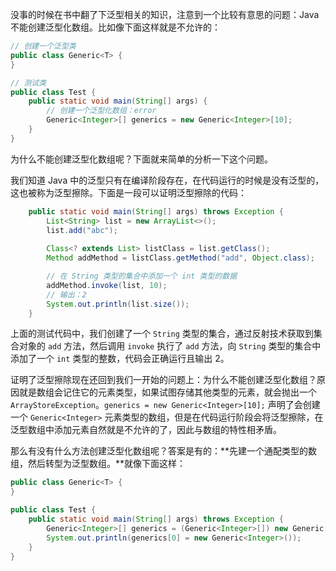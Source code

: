 没事的时候在书中翻了下泛型相关的知识，注意到一个比较有意思的问题：Java 不能创建泛型化数组。比如像下面这样就是不允许的：

``` java
// 创建一个泛型类
public class Generic<T> {
}

// 测试类
public class Test {
    public static void main(String[] args) {
        // 创建一个泛型化数组：error
        Generic<Integer>[] generics = new Generic<Integer>[10];
    }
}
```

为什么不能创建泛型化数组呢？下面就来简单的分析一下这个问题。

我们知道 Java 中的泛型只有在编译阶段存在，在代码运行的时候是没有泛型的，这也被称为泛型擦除。下面是一段可以证明泛型擦除的代码：

``` java
    public static void main(String[] args) throws Exception {
        List<String> list = new ArrayList<>();
        list.add("abc");
        
        Class<? extends List> listClass = list.getClass();
        Method addMethod = listClass.getMethod("add", Object.class);

        // 在 String 类型的集合中添加一个 int 类型的数据
        addMethod.invoke(list, 10);
        // 输出：2
        System.out.println(list.size());
    }
```

上面的测试代码中，我们创建了一个 `String` 类型的集合，通过反射技术获取到集合对象的 `add` 方法，然后调用 `invoke` 执行了 `add` 方法，向 `String` 类型的集合中添加了一个 `int` 类型的整数，代码会正确运行且输出 2。

证明了泛型擦除现在还回到我们一开始的问题上：为什么不能创建泛型化数组？原因就是数组会记住它的元素类型，如果试图存储其他类型的元素，就会抛出一个 `ArrayStoreException`。`generics = new Generic<Integer>[10];` 声明了会创建一个 `Generic<Integer>` 元素类型的数组，但是在代码运行阶段会将泛型擦除，在泛型数组中添加元素自然就是不允许的了，因此与数组的特性相矛盾。

那么有没有什么方法创建泛型化数组呢？答案是有的：**先建一个通配类型的数组，然后转型为泛型数组。**就像下面这样：

``` java
public class Generic<T> {
}

public class Test {
    public static void main(String[] args) throws Exception {
        Generic<Integer>[] generics = (Generic<Integer>[]) new Generic[10];
        System.out.println(generics[0] = new Generic<Integer>());
    }
}
```